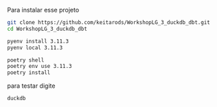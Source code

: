 Para instalar esse projeto

```bash
git clone https://github.com/keitarods/WorkshopLG_3_duckdb_dbt.git
cd WorkshopLG_3_duckdb_dbt
```

```bash
pyenv install 3.11.3
pyenv local 3.11.3
```

```bash
poetry shell
poetry env use 3.11.3
poetry install
```

para testar digite
```bash
duckdb
```